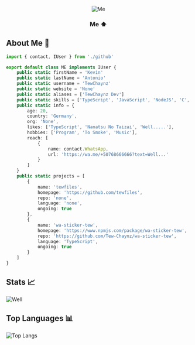 <div align=center>

![Me](https://i.ibb.co/23CBPfS/chaynz.jpg)

### Me ⬆
</div>

## About Me 🎋

```TypeScript
import { contact, IUser } from './github'

export default class ME implements IUser {
    public static firstName = 'Kevin'
    public static lastName = 'Antonio'
    public static username = 'TewChaynz'
    public static website = 'None'
    public static aliases = ['TewChaynz Dev']
    public static skills = ['TypeScript', 'JavaScript', 'NodeJS', 'C', 'EJS', 'Express', 'NoSQL']
    public static info = {
        age: 20,
        country: 'Germany',
        org: 'None',
        likes: ['TypeScript', 'Nanatsu No Taizai', 'Well.....'],
        hobbies: ['Program', 'To Smoke', 'Music'],
        reach: [
            {
                name: contact.WhatsApp,
                url: 'https://wa.me/+50768666666?text=Well...'
            }
        ]
    }
    public static projects = [
        {
            name: 'tewfiles',
            homepage: 'https://github.com/tewfiles',
            repo: 'none',
            language: 'none',
            ongoing: true
        },
        {
            name: 'wa-sticker-tew',
            homepage: 'https://www.npmjs.com/package/wa-sticker-tew',
            repo: 'https://github.com/Tew-Chaynz/wa-sticker-tew',
            language: 'TypeScript',
            ongoing: true
        }
    ]
}


```
## Stats 📈
![Well](https://github-readme-stats.vercel.app/api?username=alensaito1&theme=dark&show_icons=true)
## Top Languages 📊
![Top Langs](https://github-readme-stats.vercel.app/api/top-langs/?username=alensaito1&theme=dark)
